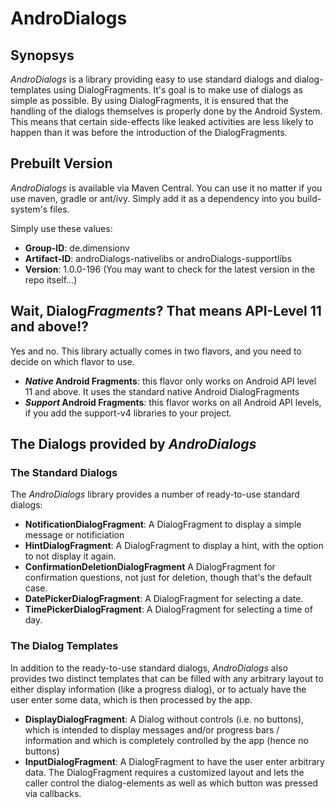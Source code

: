# AndroDialogs

## Synopsys
*AndroDialogs* is a library providing easy to use standard dialogs and
dialog-templates using DialogFragments.
It's goal is to make use of dialogs as simple as possible. By using
DialogFragments, it is ensured that the handling of the dialogs themselves
is properly done by the Android System. This means that certain side-effects
like leaked activities are less likely to happen than it was before the
introduction of the DialogFragments.

## Prebuilt Version
*AndroDialogs* is available via Maven Central. You can use it no matter
if you use maven, gradle or ant/ivy. Simply add it as a dependency into
you build-system's files.

Simply use these values:

* **Group-ID**: de.dimensionv
* **Artifact-ID**: androDialogs-nativelibs or androDialogs-supportlibs
* **Version**: 1.0.0-196 (You may want to check for the latest version in the repo itself...)

## Wait, Dialog*Fragments*? That means API-Level 11 and above!?
Yes and no. This library actually comes in two flavors, and you need to decide
on which flavor to use.

* **_Native_ Android Fragments**: this flavor only works on Android API level
  11 and above. It uses the standard native Android DialogFragments
* **_Support_ Android Fragments**: this flavor works on all Android API levels,
  if you add the support-v4 libraries to your project.

## The Dialogs provided by *AndroDialogs*
### The Standard Dialogs
The *AndroDialogs* library provides a number of ready-to-use standard dialogs:

* **NotificationDialogFragment**: A DialogFragment to display a simple message
  or notificiation
* **HintDialogFragment**: A DialogFragment to display a hint, with the option
  to not display it again.
* **ConfirmationDeletionDialogFragment** A DialogFragment for confirmation
  questions, not just for deletion, though that's the default case.
* **DatePickerDialogFragment**: A DialogFragment for selecting a date.
* **TimePickerDialogFragment**: A DialogFragment for selecting a time of day.

### The Dialog Templates
In addition to the ready-to-use standard dialogs, *AndroDialogs* also provides two
distinct templates that can be filled with any arbitrary layout to either display
information (like a progress dialog), or to actualy have the user enter some data,
which is then processed by the app.

* **DisplayDialogFragment**: A Dialog without controls (i.e. no buttons), which is
  intended to display messages and/or progress bars / information and which is
  completely controlled by the app (hence no buttons)
* **InputDialogFragment**: A DialogFragment to have the user enter arbitrary data.
  The DialogFragment requires a customized layout and lets the caller control the
  dialog-elements as well as which button was pressed via callbacks.

